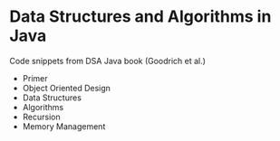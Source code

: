 # Data Structures and Algorithms in Java

Code snippets from DSA Java book (Goodrich et al.)

- Primer
- Object Oriented Design
- Data Structures
- Algorithms
- Recursion
- Memory Management
